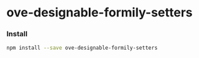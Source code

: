 # ove-designable-formily-setters

### Install

```bash
npm install --save ove-designable-formily-setters
```
